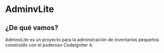 # AdminvLite

## ¿De qué vamos?

AdminvLite es un proyecto para la adminstración de inventarios pequeños construido con el poderoso CodeIgniter 4.